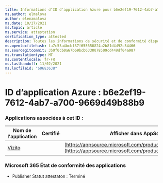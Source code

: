 ```yaml
---
title: Informations d’ID d’application Azure pour b6e2ef19-7612-4ab7-a700-9669d49b88b9
ms.author: elmalova
author: elenamalova
ms.date: 10/27/2021
ms.topic: article
ms.service: attestation
certification_type: attested
description: Toutes les informations de sécurité et de conformité disponibles pour b6e2ef19-7612-4ab7-a700-9669d49b88b9.
ms.openlocfilehash: fa7c53a4bcbf37f655650824a2b81d4d92c54466
ms.sourcegitcommit: 3b0f0cb0a67b69bcb6330078509cd449df04a987
ms.translationtype: MT
ms.contentlocale: fr-FR
ms.lasthandoff: 11/02/2021
ms.locfileid: "60683638"
---
```

# <a name="azure-app-id-b6e2ef19-7612-4ab7-a700-9669d49b88b9"></a>ID d’application Azure : b6e2ef19-7612-4ab7-a700-9669d49b88b9


### <a name="apps-associated-with-this-id"></a>Applications associées à cet ID :
| **Nom de l'application** | **Certifié** | **Afficher dans AppSource** |
|--------------|---------------|-----------------------|
| [Vizito](https://docs.microsoft.com/microsoft-365-app-certification/forward/WA200003170) |  | [https://appsource.microsoft.com/product/office/WA200003170](https://appsource.microsoft.com/product/office/WA200003170) |

### <a name="microsoft-365-app-compliance-status"></a>Microsoft 365 État de conformité des applications
- Publisher Statut attestaton : Terminé
